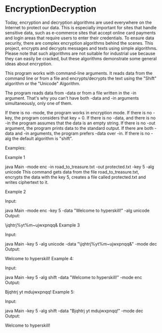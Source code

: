 # EncryptionDecryption
Today, encryption and decryption algorithms are used everywhere on the Internet to protect our data. This is especially important for sites 
that handle sensitive data, such as e-commerce sites that accept online card payments and login areas that require users to enter their credentials. 
To ensure data security, there are complex encryption algorithms behind the scenes. This project, encrypts and decrypts messages and texts using simple algorithms. 
Please note that such algorithms are not suitable for industrial use because they can easily be cracked, but these algorithms demonstrate some general 
ideas about encryption.

This program works with command-line arguments. 
It reads data from the command line or from a file and encrypts/decrypts the text using the "Shift" algorithm
or the "Unicode" Algorithm.

The program reads data from -data or from a file written in the -in argument. 
That's why you can't have both -data and -in arguments simultaneously, only one of them.

If there is no -mode, the program works in encryption mode.
If there is no -key, the program considers that key = 0.
If there is no -data, and there is no -in the program assumes that the data is an empty string.
If there is no -out argument, the program prints data to the standard output.
If there are both -data and -in arguments, the program prefers -data over -in.
If there is no -alg the default algorithm is "shift".

Examples:

Example 1

java Main -mode enc -in road_to_treasure.txt -out protected.txt -key 5 -alg unicode
This command gets data from the file road_to_treasure.txt, encrypts the data with the key 5, creates a file called protected.txt and writes ciphertext to it.

Example 2

Input:

java Main -mode enc -key 5 -data "Welcome to hyperskill!" -alg unicode
Output:

\jqhtrj%yt%m~ujwxpnqq&
Example 3

Input:

java Main -key 5 -alg unicode -data "\jqhtrj%yt%m~ujwxpnqq&" -mode dec
Output:

Welcome to hyperskill!
Example 4:

Input:

java Main -key 5 -alg shift -data "Welcome to hyperskill!" -mode enc
Output:

Bjqhtrj yt mdujwxpnqq!
Example 5:

Input:

java Main -key 5 -alg shift -data "Bjqhtrj yt mdujwxpnqq!" -mode dec
Output:

Welcome to hyperskill!
